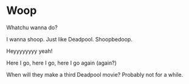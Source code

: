 # Woop
Whatchu wanna do?

I wanna shoop. Just like Deadpool.
Shoopbedoop.


Heyyyyyyyy yeah!

Here I go, here I go, here I go again (again?)

When will they make a third Deadpool movie?
Probably not for a while.
